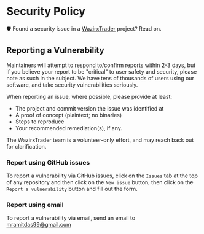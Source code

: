 # Security Policy

🛡️ Found a security issue in a [WazirxTrader](https://github.com/mramitdas/WazirxTrader) project? Read on.

## Reporting a Vulnerability

 Maintainers will attempt to respond to/confirm reports within 2-3 days, but if you believe your report to be "critical" to user safety and security, please note as such in the subject. We have tens of thousands of users using our software, and take security vulnerabilities seriously.

When reporting an issue, where possible, please provide at least:

* The project and commit version the issue was identified at
* A proof of concept (plaintext; no binaries)
* Steps to reproduce
* Your recommended remediation(s), if any.

The WazirxTrader team is a volunteer-only effort, and may reach back out for clarification.

### Report using GitHub issues

To report a vulnerability via GitHub issues, click on the `Issues` tab at the top of any repository and then click on the `New issue` button, then click on the `Report a vulnerability` button and fill out the form.

### Report using email

To report a vulnerability via email, send an email to [mramitdas99@gmail.com](mailto:mramitdas99@gmail.com)